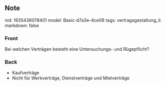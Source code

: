 ## Note
nid: 1635436078401
model: Basic-d7a3e-4ce08
tags: vertragsgestaltung_it
markdown: false

### Front
Bei welchen Verträgen besteht eine Untersuchungs- und Rügepflicht?

### Back
<ul>
  <li>Kaufverträge
  <li>Nicht für Werkverträge, Dienstverträge und Mietverträge
</ul>
